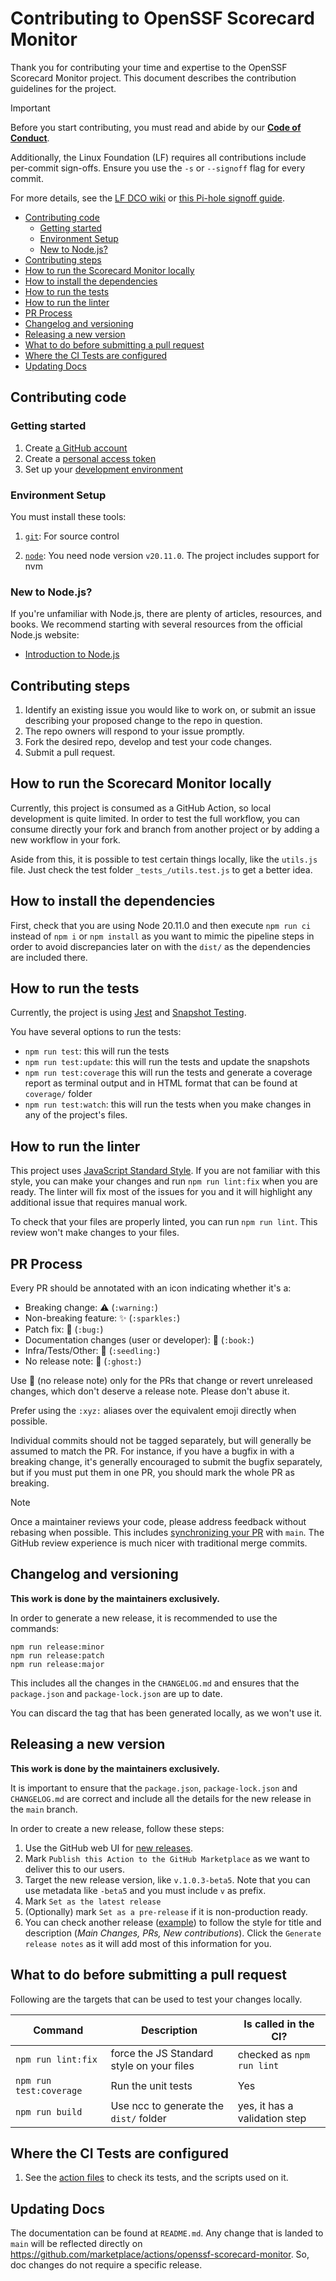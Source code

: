 # Contributing to OpenSSF Scorecard Monitor

Thank you for contributing your time and expertise to the OpenSSF Scorecard Monitor
project. This document describes the contribution guidelines for the project.

> [!IMPORTANT]
> Before you start contributing, you must read and abide by our
**[Code of Conduct](./CODE_OF_CONDUCT.md)**.
>
> Additionally, the Linux Foundation (LF) requires all contributions include per-commit sign-offs.
> Ensure you use the `-s` or `--signoff` flag for every commit.
>
> For more details, see the [LF DCO wiki](https://wiki.linuxfoundation.org/dco)
> or [this Pi-hole signoff guide](https://docs.pi-hole.net/guides/github/how-to-signoff/).

* [Contributing code](#contributing-code)
    * [Getting started](#getting-started)
    * [Environment Setup](#environment-setup)
    * [New to Node.js?](#new-to-nodejs)
* [Contributing steps](#contributing-steps)
* [How to run the Scorecard Monitor locally](#how-to-run-the-scorecard-monitor-locally)
* [How to install the dependencies](#how-to-install-the-dependencies)
* [How to run the tests](#how-to-run-the-tests)
* [How to run the linter](#how-to-run-the-linter)
* [PR Process](#pr-process)
* [Changelog and versioning](#changelog-and-versioning)
* [Releasing a new version](#releasing-a-new-version)
* [What to do before submitting a pull request](#what-to-do-before-submitting-a-pull-request)
* [Where the CI Tests are configured](#where-the-ci-tests-are-configured)
* [Updating Docs](#updating-docs)

## Contributing code

### Getting started

1.  Create [a GitHub account](https://github.com/join)
1.  Create a
        [personal access token](https://docs.github.com/authentication/keeping-your-account-and-data-secure/managing-your-personal-access-tokens)
1.  Set up your [development environment](#environment-setup)

### Environment Setup

You must install these tools:

1.  [`git`](https://help.github.com/articles/set-up-git/): For source control

1.  [`node`](https://nodejs.org/en/download/package-manager): You need node version
        `v20.11.0`. The project includes support for nvm

### New to Node.js?

If you're unfamiliar with Node.js, there are plenty of articles, resources, and books.
We recommend starting with several resources from the official Node.js website:

* [Introduction to Node.js](https://nodejs.org/en/learn/getting-started/introduction-to-nodejs)

## Contributing steps

1.  Identify an existing issue you would like to work on, or submit an issue describing your proposed change to the repo in question.
1.  The repo owners will respond to your issue promptly.
1.  Fork the desired repo, develop and test your code changes.
1.  Submit a pull request.

## How to run the Scorecard Monitor locally

Currently, this project is consumed as a GitHub Action, so local development is quite limited. In order to test the full workflow, you can consume directly your fork and branch from another project or by adding a new workflow in your fork.

Aside from this, it is possible to test certain things locally, like the `utils.js` file. Just check the test folder `_tests_/utils.test.js` to get a better idea.

## How to install the dependencies

First, check that you are using Node 20.11.0 and then execute `npm run ci` instead of `npm i` or `npm install` as you want to mimic the pipeline steps in order to avoid discrepancies later on with the `dist/` as the dependencies are included there.

## How to run the tests

Currently, the project is using [Jest](https://jestjs.io/) and [Snapshot Testing](https://jestjs.io/docs/snapshot-testing).

You have several options to run the tests:
- `npm run test`: this will run the tests
- `npm run test:update`: this will run the tests and update the snapshots
- `npm run test:coverage` this will run the tests and generate a coverage report as terminal output and in HTML format that can be found at `coverage/` folder
- `npm run test:watch`: this will run the tests when you make changes in any of the project's files.

## How to run the linter

This project uses [JavaScript Standard Style](https://standardjs.com/). If you are not familiar with this style, you can make your changes and run `npm run lint:fix` when you are ready. The linter will fix most of the issues for you and it will highlight any additional issue that requires manual work.

To check that your files are properly linted, you can run `npm run lint`. This review won't make changes to your files.

## PR Process

Every PR should be annotated with an icon indicating whether it's a:

-   Breaking change: :warning: (`:warning:`)
-   Non-breaking feature: :sparkles: (`:sparkles:`)
-   Patch fix: :bug: (`:bug:`)
-   Documentation changes (user or developer): :book: (`:book:`)
-   Infra/Tests/Other: :seedling: (`:seedling:`)
-   No release note: :ghost: (`:ghost:`)

Use :ghost: (no release note) only for the PRs that change or revert unreleased
changes, which don't deserve a release note. Please don't abuse it.

Prefer using the `:xyz:` aliases over the equivalent emoji directly when possible.

Individual commits should not be tagged separately, but will generally be
assumed to match the PR. For instance, if you have a bugfix in with a breaking
change, it's generally encouraged to submit the bugfix separately, but if you must put them in one PR, you should mark the whole PR as breaking.

> [!NOTE]
> Once a maintainer reviews your code, please address feedback without rebasing when possible.
> This includes [synchronizing your PR](https://docs.github.com/pull-requests/collaborating-with-pull-requests/proposing-changes-to-your-work-with-pull-requests/keeping-your-pull-request-in-sync-with-the-base-branch)
> with `main`. The GitHub review experience is much nicer with traditional merge commits.

## Changelog and versioning

**This work is done by the maintainers exclusively.**

In order to generate a new release, it is recommended to use the commands:


```
npm run release:minor
npm run release:patch
npm run release:major
```


This includes all the changes in the `CHANGELOG.md` and ensures that the `package.json` and `package-lock.json` are up to date.

You can discard the tag that has been generated locally, as we won't use it.

## Releasing a new version

**This work is done by the maintainers exclusively.**

It is important to ensure that the `package.json`, `package-lock.json` and `CHANGELOG.md` are correct and include all the details for the new release in the `main` branch.

In order to create a new release, follow these steps:

1. Use the GitHub web UI for [new releases](https://github.com/ossf/scorecard-monitor/releases/new).
2. Mark `Publish this Action to the GitHub Marketplace` as we want to deliver this to our users.
3. Target the new release version, like `v.1.0.3-beta5`. Note that you can use metadata like `-beta5` and you must include `v` as prefix.
4. Mark `Set as the latest release`
5. (Optionally) mark `Set as a pre-release` if it is non-production ready.
6. You can check another release ([example](https://github.com/ossf/scorecard-monitor/releases/tag/v2.0.0-beta7)) to follow the style for title and description (_Main Changes, PRs, New contributions_). Click the `Generate release notes` as it will add most of this information for you.

## What to do before submitting a pull request

Following are the targets that can be used to test your changes locally.

| Command  | Description                                        | Is called in the CI? |
| -------- | -------------------------------------------------- | -------------------- |
| `npm run lint:fix` | force the JS Standard style on your files | checked as `npm run lint` |
| `npm run test:coverage` | Run the unit tests | Yes |
| `npm run build` | Use ncc to generate the `dist/` folder | yes, it has a validation step |

## Where the CI Tests are configured

1.  See the [action files](.github/workflows) to check its tests, and the
    scripts used on it.

## Updating Docs

The documentation can be found at `README.md`. Any change that is landed to `main` will be reflected directly on https://github.com/marketplace/actions/openssf-scorecard-monitor. So, doc changes do not require a specific release.